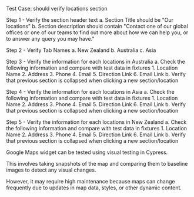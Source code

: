 Test Case: should verify locations section

Step 1 - Verify the section header text
            a. Section Title should be "Our locations"
            b. Section description should contain "Contact one of our global offices or one of our teams to find out more about how we can help you, or to answer any query you may have."

Step 2 - Verify Tab Names
            a. New Zealand
            b. Australia
            c. Asia

Step 3 - Verify the information for each locations in Australia
            a. Check the following information and compare with test data in fixtures
                1. Location Name
                2. Address
                3. Phone
                4. Email
                5. Direction Link
                6. Email Link
            b. Verify that previous section is collapsed when clicking a new section/location

Step 4 - Verify the information for each locations in Asia
            a. Check the following information and compare with test data in fixtures
                1. Location Name
                2. Address
                3. Phone
                4. Email
                5. Direction Link
                6. Email Link
            b. Verify that previous section is collapsed when clicking a new section/location

Step 5 - Verify the information for each locations in New Zealand
            a. Check the following information and compare with test data in fixtures
                1. Location Name
                2. Address
                3. Phone
                4. Email
                5. Direction Link
                6. Email Link
            b. Verify that previous section is collapsed when clicking a new section/location

Google Maps widget can be tested using visual testing in Cypress.

This involves taking snapshots of the map and comparing them to baseline images to detect any visual changes.

However, it may require high maintenance because maps can change frequently due to updates in map data, styles, or other dynamic content.